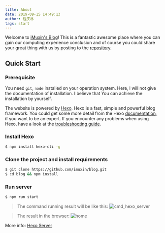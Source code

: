 ```yaml
---
title: About
date: 2019-09-15 14:49:13
author: 程庆林
tags: start
---
```


Welcome to [iMuxin's Blog](/blog/)! This is a fantastic awesome place where you can gain our computing experience conclusion and of course you could share your great thing with us by posting to the [repository](https://github.com/imuxin/blog).


<!-- more -->

## Quick Start

### Prerequisite

You need `git`, `node` installed on your operation system. Here, I will not give the documentation of installation. I believe that You can achieve the installation by yourself.

<div class="tip info">
    The website is powered by <a href="https://hexo.io/">Hexo</a>. Hexo is a fast, simple and powerful blog framework. You could get some more detail from the Hexo <a href="https://hexo.io/docs/">documentation</a>, if you want to be an expert. If you encounter any problems when using Hexo, have a look at the <a href="https://hexo.io/docs/troubleshooting">troubleshooting guide</a>.
</div>

### Install Hexo

```bash
$ npm install hexo-cli -g
```

### Clone the project and install requirements

``` bash
$ git clone https://github.com/imuxin/blog.git
$ cd blog && npm install
```

### Run server

``` bash
$ npm run start
```

> The command running result will be like this: ![cmd_hexo_server](cmd_hexo_server.png)

> The result in the browser: ![home](home.png)

More info: [Hexo Server](https://hexo.io/docs/server.html)
